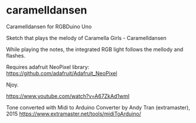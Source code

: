 # caramelldansen

Caramelldansen for RGBDuino Uno

Sketch that plays the melody of Caramella Girls - Caramelldansen

While playing the notes, the integrated RGB light follows the mellody and flashes.

Requires adafruit NeoPixel library: https://github.com/adafruit/Adafruit_NeoPixel

Njoy.

https://www.youtube.com/watch?v=A67ZkAd1wmI

Tone converted with Midi to Arduino Converter by Andy Tran (extramaster), 2015
https://www.extramaster.net/tools/midiToArduino/